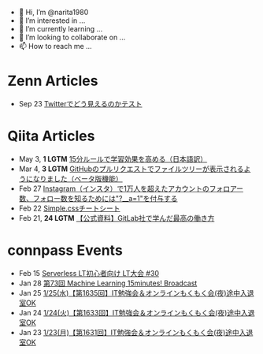 - 👋 Hi, I’m @narita1980
- 👀 I’m interested in ...
- 🌱 I’m currently learning ...
- 💞️ I’m looking to collaborate on ...
- 📫 How to reach me ...

# Zenn Articles

<!-- profile updater begin: zenn -->
- Sep 23 [Twitterでどう見えるのかテスト](https://zenn.dev/narita1980/articles/cbb21f8d7f785752d6ac)
<!-- profile updater end: zenn -->

# Qiita Articles

<!-- profile updater begin: qiita -->
- May 3, **1 LGTM** [15分ルールで学習効果を高める（日本語訳）](https://qiita.com/narita1980/items/d0ad5246344fc6e4380f)
- Mar 4, **3 LGTM** [GitHubのプルリクエストでファイルツリーが表示されるようになりました（ベータ版機能）](https://qiita.com/narita1980/items/bee2c5232342a51e0415)
- Feb 27 [Instagram（インスタ）で1万人を超えたアカウントのフォロアー数、フォロー数を知るためには"?__a=1"を付与する](https://qiita.com/narita1980/items/630b7014fa893461b991)
- Feb 22 [Simple.cssチートシート](https://qiita.com/narita1980/items/fd2ccf0e91944aab9fd5)
- Feb 21, **24 LGTM** [【公式資料】GitLab社で学んだ最高の働き方](https://qiita.com/narita1980/items/d7d142c2bb6312cb9ad6)
<!-- profile updater end: qiita -->

# connpass Events

<!-- profile updater begin: connpass -->
- Feb 15 [Serverless LT初心者向け LT大会 #30](https://serverlesslt.connpass.com/event/272417/)
- Jan 28 [第73回 Machine Learning 15minutes! Broadcast](https://machine-learning15minutes.connpass.com/event/269868/)
- Jan 25 [1/25(水)【第1635回】IT勉強会＆オンラインもくもく会(夜)途中入退室OK](https://no-genre-mokumoku.connpass.com/event/272426/)
- Jan 24 [1/24(火)【第1633回】IT勉強会＆オンラインもくもく会(夜)途中入退室OK](https://no-genre-mokumoku.connpass.com/event/272425/)
- Jan 23 [1/23(月)【第1631回】IT勉強会＆オンラインもくもく会(夜)途中入退室OK](https://no-genre-mokumoku.connpass.com/event/272424/)
<!-- profile updater end: connpass -->

<!---
narita1980/narita1980 is a ✨ special ✨ repository because its `README.md` (this file) appears on your GitHub profile.
You can click the Preview link to take a look at your changes.
--->
